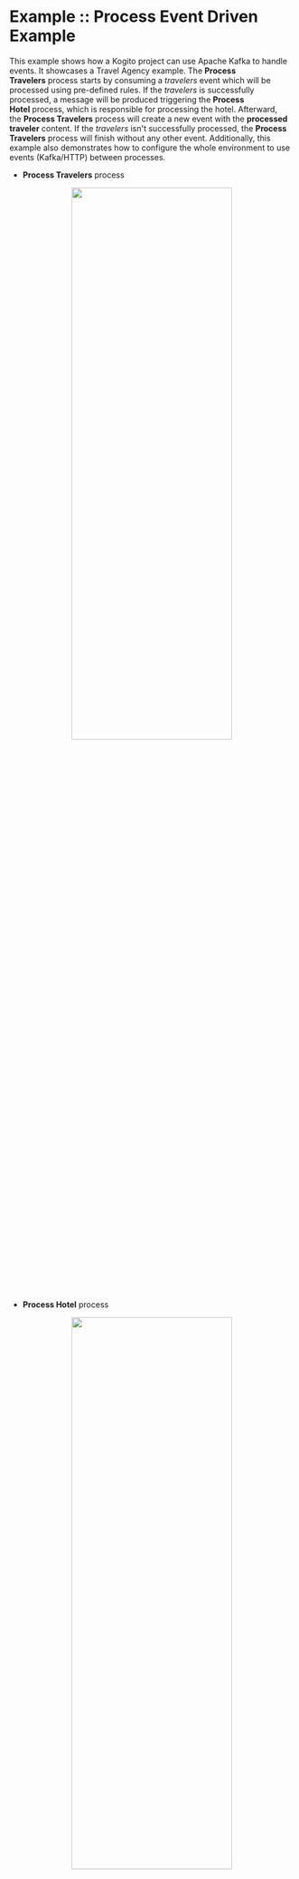 <!--
   Licensed to the Apache Software Foundation (ASF) under one
   or more contributor license agreements.  See the NOTICE file
   distributed with this work for additional information
   regarding copyright ownership.  The ASF licenses this file
   to you under the Apache License, Version 2.0 (the
   "License"); you may not use this file except in compliance
   with the License.  You may obtain a copy of the License at
     http://www.apache.org/licenses/LICENSE-2.0
   Unless required by applicable law or agreed to in writing,
   software distributed under the License is distributed on an
   "AS IS" BASIS, WITHOUT WARRANTIES OR CONDITIONS OF ANY
   KIND, either express or implied.  See the License for the
   specific language governing permissions and limitations
   under the License.
-->

# Example :: Process Event Driven Example

This example shows how a Kogito project can use Apache Kafka to handle events. It showcases a Travel Agency example. The **Process Travelers** process starts by consuming a *travelers* event which will be processed using pre-defined rules. If the *travelers* is successfully processed, a message will be produced triggering the **Process Hotel** process, which is responsible for processing the hotel. Afterward, the **Process Travelers** process will create a new event with the **processed traveler** content. If the *travelers* isn't successfully processed, the **Process Travelers** process will finish without any other event. Additionally, this example also demonstrates how to configure the whole environment to use events (Kafka/HTTP) between processes.

- **Process Travelers** process
<p align="center"><img width=75% height=50% src="docs/images/processHandleTraveler.png"></p>

- **Process Hotel** process
<p align="center"><img width=75% height=50% src="docs/images/processHandleHotel.png"></p>

## Enabling Events

To enable events we must configure our project by adding Maven dependencies to the `pom.xml` and adding properties to the `src/main/resources/application.properties` file.

### Maven dependencies

To enable Kafka messages we must add the following two dependencies in the `pom.xml` file:

- `org.kie.kie-addons-quarkus-messaging`: Quarkus addon that enables Kogito runtime to produce and consume messages using the Smallrye Messaging library.
- `io.quarkus.quarkus-smallrye-reactive-messaging-kafka`: Enables connecting Kafka broker using the Smallrye Messaging library for Quarkus.

### Application properties

To produce and/or consume events it's required to add the `channel` configuration to the `application.properties` file. A `channel` is used to produce (`outgoing`) or consume (`incoming`) messages. Each channel will automatically create a Kafka topic with the same name as the `channel`. The configuration follows the structure below:

```
mp.messaging.[outgoing|incoming].{channel-name}.property=value
```

For the `travelers` project, we have three channels, one `incoming` and two `outgoing`:

```
mp.messaging.incoming.travelers.connector=smallrye-kafka
mp.messaging.incoming.travelers.value.deserializer=org.apache.kafka.common.serialization.StringDeserializer
mp.messaging.incoming.travelers.auto.offset.reset=earliest

mp.messaging.outgoing.correlation.connector=smallrye-kafka
mp.messaging.outgoing.correlation.value.serializer=org.apache.kafka.common.serialization.StringSerializer

mp.messaging.outgoing.processedtravelers.connector=smallrye-kafka
mp.messaging.outgoing.processedtravelers.value.serializer=org.apache.kafka.common.serialization.StringSerializer
```

The `incoming` channel is named `travelers` which will be used to start the **Process Travelers** process. The `correlation` will be used to communicate to the **Process Hotel** process, and `processedtravelers` will be used to send the processed traveler information.

For the `hotels` project we have just one `incoming` channel named `correlation`. This channel will be used to receive the message from the **Process Travelers** process and start the **Process Hotel** process:

```
mp.messaging.incoming.correlation.connector=smallrye-kafka
mp.messaging.incoming.correlation.value.deserializer=org.apache.kafka.common.serialization.StringDeserializer
mp.messaging.incoming.correlation.auto.offset.reset=earliest
```

## Infrastructure requirements

To help bootstrapping the Infrastructure Services, the example provides a `docker-compose.yml` file. This quickstart provides two ways of running the example application. In development ("dev") mode, the user can start a Kafka service using `docker-compose` and must run **Process Travelers** and **Process Hotel** processes manually. In "full" mode the `docker-compose` file will start the Kafka service and both processes, requiring the project to be compiled first to generate the process's container images. To use `docker-compose` we must first create a `.env` file in the example root, and it should have the following variables:

```
STREAM_NAME=
KAFKA_HOST=
COMPOSE_PROFILES=
```

- `STREAM_NAME`: Should be set with the current Kogito version being used: `STREAM_NAME=0.0.0`
- `KAFKA_HOST`: tells how the processes will find the Kafka service.
- `COMPOSE_PROFILES`: filters which services will run.

### Development mode

For development mode, the `.env` must have the following values:

```
STREAM_NAME=0.0.0
KAFKA_HOST=localhost
COMPOSE_PROFILES=dev
```

### Full mode

For full mode, the `.env` must have the following values:

```
STREAM_NAME=0.0.0
KAFKA_HOST=kafka
COMPOSE_PROFILES=full
```

### Handling services

To start the services use the command above:

```bash
docker compose up
```

To stop the services you can hit `CTRL/CMD + C` in your terminal, and to clean up perform the command above:

```bash
docker compose down
```

## Running

### Prerequisites

- Java 17 installed
- Environment variable `JAVA_HOME` set accordingly
- Maven 3.9.6 installed
- Docker and Docker Compose to run the required example infrastructure.

And when using native image compilation, you will also need:

- GraalVM 20.3+ installed
- Environment variable `GRAALVM_HOME` set accordingly
- GraalVM native image needs as well native-image extension: https://www.graalvm.org/reference-manual/native-image/
- Note that GraalVM native image compilation typically requires other packages (glibc-devel, zlib-devel and gcc) to be
  installed too, please refer to GraalVM installation documentation for more details.

### Compile and Run in local development mode

First, start the Kafka service (["Infrastructure requirements/Development mode"](#development-mode)), and then start the processes in development mode. To do so, open two new terminals, and access the project folder by using the `cd <project_path>` (hotels/travelers) and run the command above in both terminals:

```sh
mvn clean package quarkus:dev
```

The **Process Travelers** process will run in the port `8080` and **Process Hotel** process in the port `8081`.

NOTE: With the dev mode of Quarkus you can take advantage of hot reload for business assets like processes, rules, decision tables, and java code. No need to redeploy or restart your running application.

NOTE: Adding the `development` profile is optional, which enables the jBPM Dev UI. To do so add the `-Pdevelopment` at the end of the command.

### Compile and Run in local JVM mode

First, compile the entire example by running the command above:

```sh
mvn clean package
```

Start the Kafka service (["Infrastructure requirements/Development mode"](#development-mode)), and then open two new terminals to start the processes with the following commands in both terminals:

```sh
# Starts the **Handler Travelers** process
java -jar travelers/target/quarkus-app/quarkus-run.jar

# Starts the **Handler Hotel** process
java -jar hotels/target/quarkus-app/quarkus-run.jar
```

or on Windows:

```sh
# Starts the **Handler Travelers** process
java -jar travelers\target\quarkus-app\quarkus-run.jar

# Starts the **Handler Hotel** process
java -jar hotels\target\quarkus-app\quarkus-run.jar
```

### Compile and Run using Docker compose

To run all services using Docker compose build the example using the "container" profile:

```sh
mvn clean package -Pcontainer
```

After that, start all services (["Infrastructure requirements/Full mode"](#full-mode)) by running:

```sh
docker compose up
```

## Using

Once all services are up and running you can start the **Process Travelers** process by producing a message in Kafka. To do so, open a new terminal, and run the command below to start producing messages in the `travelers` topic.

```sh
docker exec -it process-event-driven-kafka /opt/kafka/bin/kafka-console-producer.sh --broker-list localhost:9092 --topic travelers
```

NOTE: You can also, open two new terminal windows to see the produced messages:

```sh
# To see processedtravelers topic
docker exec -it process-event-driven-kafka /opt/kafka/bin/kafka-console-consumer.sh  --bootstrap-server localhost:9092 --topic processedtravelers
# To see correlation topic
docker exec -it process-event-driven-kafka /opt/kafka/bin/kafka-console-consumer.sh  --bootstrap-server localhost:9092 --topic correlation
```

Paste the **traveler_message_1** in the `travelers` topic, which will start the **Process Travelers** process and two new messages will be produced in the `correlation` (**correlation_message_1**) and `processedtravelers` (**processed_traveler_message_1**) topics:

- **traveler_message_1**
  - One-liner:

```
{"specversion": "1.0", "id": "21627e26-31eb-43e7-8343-92a696fd96b1","source": "", "type": "travelers", "time": "2022-02-24T13:25:16Z", "data": { "firstName": "Jan", "lastName": "Kowalski", "email": "jan.kowalski@example.com", "nationality": "Polish", "hotelId": "1" }}
```

- Formatted:

```json
{
  "specversion": "1.0",
  "id": "21627e26-31eb-43e7-8343-92a696fd96b1",
  "source": "",
  "type": "travelers",
  "time": "2022-02-24T13:25:16Z",
  "data": {
    "firstName": "Jan",
    "lastName": "Kowalski",
    "email": "jan.kowalski@example.com",
    "nationality": "Polish",
    "hotelId": "1"
  }
}
```

- **correlation_message_1**

```json
{
  "specversion": "1.0",
  "id": "794bdc81-1478-4945-a0b6-451272c8df1f",
  "source": "/process/travelers",
  "type": "correlation",
  "time": "2024-11-15T19:44:06.802062866-03:00",
  "kogitoproctype": "BPMN",
  "kogitoprocinstanceid": "014a03a6-0e16-4472-aae3-ff357f15c6f2",
  "kogitoprocist": "Active",
  "kogitoprocversion": "1.0",
  "kogitoprocid": "travelers",
  "data": { "id": "1", "content": "Ibis" }
}
```

- **processed_traveler_message_1**

```json
{
  "specversion": "1.0",
  "id": "fc34211f-7aca-460c-8702-22f43cabb3b8",
  "source": "/process/travelers",
  "type": "processedtravelers",
  "time": "2024-11-15T19:44:06.816989711-03:00",
  "kogitoproctype": "BPMN",
  "kogitoprocinstanceid": "014a03a6-0e16-4472-aae3-ff357f15c6f2",
  "kogitoprocist": "Active",
  "kogitoprocversion": "1.0",
  "kogitoprocid": "travelers",
  "data": {
    "firstName": "Jan",
    "lastName": "Kowalski",
    "email": "jan.kowalski@example.com",
    "nationality": "Polish",
    "hotelId": "1",
    "processed": true
  }
}
```

The **correlation_message** will start the **Process Hotel** process and both processes will end without any errors.

Now, producing the message **traveler_message_2** above in the `travelers` topic, where we change the `hotelId` to `2`, the **Process Travelers** process will produce, again, two new messages in the `correlation` (**correlation_message_2**) and `processedtravelers` (**processed_traveler_message_2**) topics:

- **traveler_message_2**
  - One-liner:

```
{"specversion": "1.0", "id": "21627e26-31eb-43e7-8343-92a696fd96b1","source": "", "type": "travelers", "time": "2022-02-24T13:25:16Z", "data": { "firstName": "Jan", "lastName": "Kowalski", "email": "jan.kowalski@example.com", "nationality": "Polish", "hotelId": "2" }}
```

- Formatted:

```json
{
  "specversion": "1.0",
  "id": "21627e26-31eb-43e7-8343-92a696fd96b1",
  "source": "",
  "type": "travelers",
  "time": "2022-02-24T13:25:16Z",
  "data": {
    "firstName": "Jan",
    "lastName": "Kowalski",
    "email": "jan.kowalski@example.com",
    "nationality": "Polish",
    "hotelId": "2"
  }
}
```

- **correlation_message_2**

```json
{
  "specversion": "1.0",
  "id": "5c4c9dc7-dfba-47c6-b972-24ecefbe7559",
  "source": "/process/travelers",
  "type": "correlation",
  "time": "2024-11-15T19:45:49.713846417-03:00",
  "kogitoproctype": "BPMN",
  "kogitoprocinstanceid": "a6de881a-aad3-47b2-ad46-482a29393377",
  "kogitoprocist": "Active",
  "kogitoprocversion": "1.0",
  "kogitoprocid": "travelers",
  "data": { "id": "2", "content": "Ibis" }
}
```

- **processed_traveler_message_2**

```json
{
  "specversion": "1.0",
  "id": "50795b4d-844e-40cf-b469-55f5070e5fb9",
  "source": "/process/travelers",
  "type": "processedtravelers",
  "time": "2024-11-15T19:45:49.715694147-03:00",
  "kogitoproctype": "BPMN",
  "kogitoprocinstanceid": "a6de881a-aad3-47b2-ad46-482a29393377",
  "kogitoprocist": "Active",
  "kogitoprocversion": "1.0",
  "kogitoprocid": "travelers",
  "data": {
    "firstName": "Jan",
    "lastName": "Kowalski",
    "email": "jan.kowalski@example.com",
    "nationality": "Polish",
    "hotelId": "2",
    "processed": true
  }
}
```

However, the **Process Hotel** will not start and we will have a error log. The **Process Hotel** process uses the "Correlation" feature, which will only start if it receives a message with an specific value. In this case, it expects the `hotelId` with value `1`. The **Process Hotel** will finish without any error.

<div style="text-align:center">
   <figure>
      <img width=75%  src="docs/images/correlation_setup.png" alt="Correlation setup in Process Hotel">
      <br/>
      <figcaption>Correlation setup in Process Hotel</figcaption>
   </figure>
</div>

<div style="text-align:center">
   <figure>
      <img width=75%  src="docs/images/correlation_usage.png" alt="Correlation usage in Process Hotel">
      <br/>
      <figcaption>Correlation usage in Process Hotel</figcaption>
   </figure>
</div>

At least, producing the **travelers_message_3** above in the `travelers` topic, where in change the `nationality` to `"American"`, the **Process Travelers** process will not process the traveler, and will not produce any other message. This happens because it uses the rules of the `travelers.drl` which expects a traveler that are not with `nationality: "American"`.

- **traveler_message_3**
  - One-liner:

```
{"specversion": "1.0", "id": "21627e26-31eb-43e7-8343-92a696fd96b1","source": "", "type": "travelers", "time": "2022-02-24T13:25:16Z", "data": { "firstName": "Jan", "lastName": "Kowalski", "email": "jan.kowalski@example.com", "nationality": "American", "hotelId": "1" }}
```

- Formatted:

```json
{
  "specversion": "1.0",
  "id": "21627e26-31eb-43e7-8343-92a696fd96b1",
  "source": "",
  "type": "travelers",
  "time": "2022-02-24T13:25:16Z",
  "data": {
    "firstName": "Jan",
    "lastName": "Kowalski",
    "email": "jan.kowalski@example.com",
    "nationality": "American",
    "hotelId": "1"
  }
}
```

### OpenAPI (Swagger) documentation

[Specification at swagger.io](https://swagger.io/docs/specification/about/)

You can take a look at the [OpenAPI definition](http://localhost:8080/openapi?format=json) - automatically generated and included in this service - to determine all available operations exposed by this service. For easy readability you can visualize the OpenAPI definition file using a UI tool like for example available [Swagger UI](https://editor.swagger.io).

In addition, various clients to interact with this service can be easily generated using this OpenAPI definition.

When running in either Quarkus Development or Native mode, we also leverage the [Quarkus OpenAPI extension](https://quarkus.io/guides/openapi-swaggerui#use-swagger-ui-for-development) that exposes [Swagger UI](http://localhost:8080/swagger-ui/) that you can use to look at available REST endpoints and send test requests.

---

Apache KIE (incubating) is an effort undergoing incubation at The Apache Software
Foundation (ASF), sponsored by the name of Apache Incubator. Incubation is
required of all newly accepted projects until a further review indicates that
the infrastructure, communications, and decision making process have stabilized
in a manner consistent with other successful ASF projects. While incubation
status is not necessarily a reflection of the completeness or stability of the
code, it does indicate that the project has yet to be fully endorsed by the ASF.

Some of the incubating project’s releases may not be fully compliant with ASF
policy. For example, releases may have incomplete or un-reviewed licensing
conditions. What follows is a list of known issues the project is currently
aware of (note that this list, by definition, is likely to be incomplete):

- Hibernate, an LGPL project, is being used. Hibernate is in the process of
  relicensing to ASL v2
- Some files, particularly test files, and those not supporting comments, may
  be missing the ASF Licensing Header

If you are planning to incorporate this work into your product/project, please
be aware that you will need to conduct a thorough licensing review to determine
the overall implications of including this work. For the current status of this
project through the Apache Incubator visit:
https://incubator.apache.org/projects/kie.html
